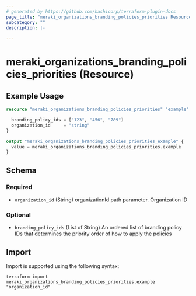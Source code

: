 ```yaml
---
# generated by https://github.com/hashicorp/terraform-plugin-docs
page_title: "meraki_organizations_branding_policies_priorities Resource - terraform-provider-meraki"
subcategory: ""
description: |-
  
---
```


# meraki_organizations_branding_policies_priorities (Resource)



## Example Usage

```terraform
resource "meraki_organizations_branding_policies_priorities" "example" {

  branding_policy_ids = ["123", "456", "789"]
  organization_id     = "string"
}

output "meraki_organizations_branding_policies_priorities_example" {
  value = meraki_organizations_branding_policies_priorities.example
}
```

<!-- schema generated by tfplugindocs -->
## Schema

### Required

- `organization_id` (String) organizationId path parameter. Organization ID

### Optional

- `branding_policy_ids` (List of String) An ordered list of branding policy IDs that determines the priority order of how to apply the policies

## Import

Import is supported using the following syntax:

```shell
terraform import meraki_organizations_branding_policies_priorities.example "organization_id"
```
